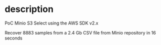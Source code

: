 # description
PoC Minio S3 Select using the AWS SDK v2.x

Recover 8883 samples from a 2.4 Gb CSV file from Minio repository in 16 seconds
